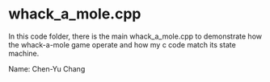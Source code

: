 # whack_a_mole.cpp

In this code folder, there is the main whack_a_mole.cpp to demonstrate how the whack-a-mole game operate and how my c code match its state machine.

Name: Chen-Yu Chang

